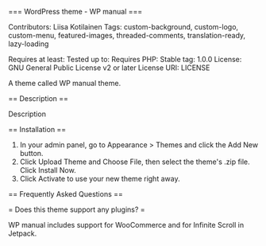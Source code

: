 === WordPress theme - WP manual ===

Contributors: Liisa Kotilainen
Tags: custom-background, custom-logo, custom-menu, featured-images, threaded-comments, translation-ready, lazy-loading

Requires at least: 
Tested up to: 
Requires PHP: 
Stable tag: 1.0.0
License: GNU General Public License v2 or later
License URI: LICENSE

A theme called WP manual theme.

== Description ==

Description

== Installation ==

1. In your admin panel, go to Appearance > Themes and click the Add New button.
2. Click Upload Theme and Choose File, then select the theme's .zip file. Click Install Now.
3. Click Activate to use your new theme right away.

== Frequently Asked Questions ==

= Does this theme support any plugins? =

WP manual includes support for WooCommerce and for Infinite Scroll in Jetpack.

